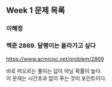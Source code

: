 ## Week 1 문제 목록

### 이혜정
### 백준 2869. 달팽이는 올라가고 싶다
https://www.acmicpc.net/problem/2869

바로 떠오르는 풀이는 답이 아닐 확률이 높다.<br>
이 문제는 시간초과 없이 푸는 것이 포인트이다.